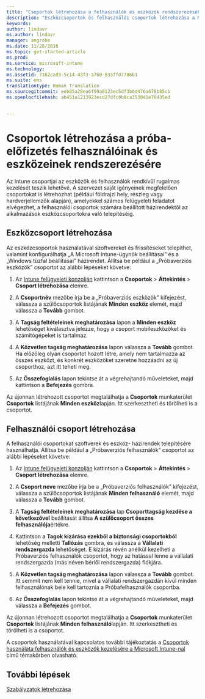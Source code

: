 ```yaml
---
title: "Csoportok létrehozása a felhasználók és eszközök rendszerezéséhez | Microsoft Intune"
description: "Eszközcsoportok és felhasználói csoportok létrehozása a Microsoft Intune 30 napos ingyenes próbaidőszakára való feliratkozás esetén."
keywords: 
author: lindavr
ms.author: lindavr
manager: angrobe
ms.date: 11/28/2016
ms.topic: get-started-article
ms.prod: 
ms.service: microsoft-intune
ms.technology: 
ms.assetid: 7162cad3-5c14-43f3-a760-833ffd7786b1
ms.suite: ems
translationtype: Human Translation
ms.sourcegitcommit: eeb85a28ea6f99a0123ec5df3b0d476a678b85cb
ms.openlocfilehash: ab451a1213923ecd27dfc0b8ca353041e70435ed


---
```


# <a name="create-groups-to-organize-evaluation-subscription-users-and-devices"></a>Csoportok létrehozása a próba-előfizetés felhasználóinak és eszközeinek rendszerezésére
Az Intune csoportjai az eszközök és felhasználók rendkívül rugalmas kezelését teszik lehetővé. A szervezet saját igényeinek megfelelően csoportokat is létrehozhat (például földrajzi hely, részleg vagy hardverjellemzők alapján), amelyekkel számos felügyeleti feladatot elvégezhet, a felhasználói csoportok számára beállított házirendektől az alkalmazások eszközcsoportokra való telepítéséig.

## <a name="create-a-device-group"></a>Eszközcsoport létrehozása
Az eszközcsoportok használatával szoftvereket és frissítéseket telepíthet, valamint konfigurálhatja „A Microsoft Intune-ügynök beállításai” és a „Windows tűzfal beállításai” házirendet. Állítsa be például a „Próbaverziós eszközök” csoportot az alábbi lépéseket követve:

1.  Az [Intune felügyeleti konzolján](https://manage.microsoft.com/) kattintson a **Csoportok** &gt; **Áttekintés** &gt; **Csoport létrehozása** elemre.

2.  A **Csoportnév** mezőbe írja be a „Próbaverziós eszközök” kifejezést, válassza a szülőcsoportok listájának **Minden eszköz** elemét, majd válassza a **Tovább** gombot.

3.  A **Tagság feltételeinek meghatározása** lapon a **Minden eszköz** lehetőséget kiválasztva jelezze, hogy a csoport mobileszközöket és számítógépeket is tartalmaz.

4.  A **Közvetlen tagság meghatározása** lapon válassza a **Tovább** gombot. Ha előzőleg olyan csoportot hozott létre, amely nem tartalmazza az összes eszközt, és konkrét eszközöket szeretne hozzáadni az új csoporthoz, azt itt teheti meg.

5.  Az **Összefoglalás** lapon tekintse át a végrehajtandó műveleteket, majd kattintson a **Befejezés** gombra.

Az újonnan létrehozott csoportot megtalálhatja a **Csoportok** munkaterület **Csoportok** listájának **Minden eszköz**lapján. Itt szerkesztheti és törölheti is a csoportot.

## <a name="create-a-user-group"></a>Felhasználói csoport létrehozása
A felhasználói csoportokat szoftverek és eszköz- házirendek telepítésére használhatja. Állítsa be például a „Próbaverziós felhasználók” csoportot az alábbi lépéseket követve:

1.  Az [Intune felügyeleti konzolján](https://manage.microsoft.com/) kattintson a **Csoportok** &gt; **Áttekintés** &gt; **Csoport létrehozása** elemre.

2.  A **Csoport neve** mezőbe írja be a „Próbaverziós felhasználók” kifejezést, válassza a szülőcsoportok listájának **Minden felhasználó** elemét, majd válassza a **Tovább** gombot.

3.  A **Tagság feltételeinek meghatározása** lap **Csoporttagság kezdése a következővel** beállítását állítsa **A szülőcsoport összes felhasználója**értékre.

4.  Kattintson a **Tagok kizárása ezekből a biztonsági csoportokból** lehetőség melletti **Tallózás** gombra, és válassza a **Vállalati rendszergazda** lehetőséget. E kizárás révén anélkül kezelheti a Próbaverziós felhasználók csoportot, hogy az hatással lenne a vállalati rendszergazda (más néven bérlői rendszergazda) fiókjára.

5.  A **Közvetlen tagság meghatározása** lapon válassza a **Tovább** gombot. Itt semmit nem kell tennie, mivel a vállalati rendszergazdán kívül minden felhasználónak bele kell tartoznia a Próbafelhasználók csoportba.

6.  Az **Összefoglalás** lapon tekintse át a végrehajtandó műveleteket, majd válassza a **Befejezés** gombot.

Az újonnan létrehozott csoportot megtalálhatja a **Csoportok** munkaterület **Csoportok** listájának **Minden felhasználó**lapján. Itt szerkesztheti és törölheti is a csoportot.

A csoportok használatával kapcsolatos további tájékoztatás a [Csoportok használata felhasználók és eszközök kezelésére a Microsoft Intune-nal](/Intune/Deploy-Use/use-groups-to-manage-users-and-devices-with-microsoft-intune) című témakörben olvasható.

## <a name="next-steps"></a>További lépések
[Szabályzatok létrehozása](get-started-with-a-30-day-trial-of-microsoft-intune-step-4.md)  



<!--HONumber=Nov16_HO5-->


